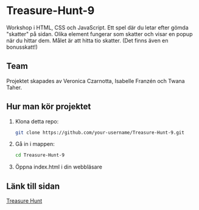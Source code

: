 # Treasure-Hunt-9

Workshop i HTML, CSS och JavaScript.
Ett spel där du letar efter gömda "skatter" på sidan. Olika element fungerar som skatter och visar en popup när du hittar dem. Målet är att hitta tio skatter. (Det finns även en bonusskatt!)

## Team

Projektet skapades av Veronica Czarnotta, Isabelle Franzén och Twana Taher.

## Hur man kör projektet

1. Klona detta repo:

   ```bash
   git clone https://github.com/your-username/Treasure-Hunt-9.git
   ```

2. Gå in i mappen:

   ```bash
   cd Treasure-Hunt-9
   ```

3. Öppna index.html i din webbläsare

## Länk till sidan

[Treasure Hunt](https://isabellea-f.github.io/Treasure-Hunt-9/)
